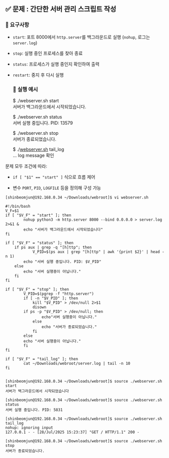 ## **✅ 문제 : 간단한 서버 관리 스크립트 작성**

### **🔧 요구사항**

* `start`: 포트 8000에서 `http.server`를 백그라운드로 실행 (`nohup`, 로그는 `server.log`)

* `stop`: 실행 중인 프로세스를 찾아 종료

* `status`: 프로세스가 실행 중인지 확인하여 출력

* `restart`: 중지 후 다시 실행

  ### **🎯 실행 예시**

  $ ./webserver.sh start  
  서버가 백그라운드에서 시작되었습니다.  
    
  $ ./webserver.sh status  
  서버 실행 중입니다. PID: 13579  
    
  $ ./webserver.sh stop  
  서버가 종료되었습니다.  
    
  $ ./[webserver.sh](http://webserver.sh) tail\_log  
  … log message 확인


문제 모두 조건에 따라:

* `if [ "$1" == "start" ]` 식으로 흐름 제어

* 변수 `PORT`, `PID`, `LOGFILE` 등을 정의해 구성 가능

```
[shinbeomjun@192.168.0.34 ~/Downloads/webroot]$ vi webserver.sh

#!/bin/bash
V_F=$1
if [ "$V_F" = "start" ]; then
        nohup python3 -m http.server 8000 --bind 0.0.0.0 > server.log 2>&1 &
        echo "서버가 백그라운드에서 시작되었습니다"
fi

if [ "$V_F" = "status" ]; then
    if ps aux | grep -q "[h]ttp"; then
            V_PID=$(ps aux | grep "[h]ttp" | awk '{print $2}' | head -n 1)
        echo "서버 실행 중입니다. PID: $V_PID"
    else
        echo "서버 실행중이 아닙니다."
    fi
fi

if [ "$V_F" = "stop" ]; then
        V_PID=$(pgrep -f "http.server")
        if [ -n "$V_PID" ]; then
            kill "$V_PID" > /dev/null 2>$1
            disown
        if ps -p "$V_PID" > /dev/null; then
                echo"서버 실행중이 아닙니다."
            else
                echo "서버가 종료되었습니다."
            fi
        else
        echo "서버 실행중이 아닙니다."
        fi
fi

if [ "$V_F" = "tail_log" ]; then
        cat ~/Downloads/webroot/server.log | tail -n 10
fi


[shinbeomjun@192.168.0.34 ~/Downloads/webroot]$ source ./webserver.sh start
서버가 백그라운드에서 시작되었습니다

[shinbeomjun@192.168.0.34 ~/Downloads/webroot]$ source ./webserver.sh status
서버 실행 중입니다. PID: 5831

[shinbeomjun@192.168.0.34 ~/Downloads/webroot]$ source ./webserver.sh tail_log
nohup: ignoring input
127.0.0.1 - - [28/Jul/2025 15:23:37] "GET / HTTP/1.1" 200 -

[shinbeomjun@192.168.0.34 ~/Downloads/webroot]$ source ./webserver.sh stop
서버가 종료되었습니다.

```


